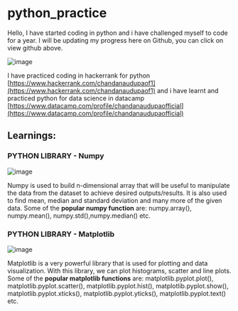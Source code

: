 # python_practice
Hello,
I have started coding in python and i have challenged myself to code for a year. I will be updating my progress here on Github, you can click on view github above.


![image](https://user-images.githubusercontent.com/96219579/153796858-cbe8bf69-1aeb-4c6d-ac47-0e869393bdca.png)

I have practiced coding in hackerrank for python [https://www.hackerrank.com/chandanaudupaof1](https://www.hackerrank.com/chandanaudupaof1) and i have learnt and practiced python for data science in datacamp [https://www.datacamp.com/profile/chandanaudupaofficial](https://www.datacamp.com/profile/chandanaudupaofficial)

## Learnings: 
### PYTHON LIBRARY - Numpy 
![image](https://user-images.githubusercontent.com/96219579/153925009-5f40e0d7-e705-452a-ba8c-5499f2bbc700.png)

Numpy is used to build n-dimensional array that will be useful to manipulate the data from the dataset to achieve desired outputs/results.
It is also used to find mean, median and standard deviation and many more of the given data.
Some of the **popular numpy function** are: numpy.array(), numpy.mean(), numpy.std(),numpy.median() etc.

### PYTHON LIBRARY - Matplotlib 
![image](https://user-images.githubusercontent.com/96219579/153925161-dcc0d2d2-4691-42d7-8ad2-c3fe4e564af8.png)

Matplotlib is a very powerful library that is used for plotting and data visualization.
With this library, we can plot histograms, scatter and line plots. 
Some of the **popular matplotlib functions** are: matplotlib.pyplot.plot(), matplotlib.pyplot.scatter(), matplotlib.pyplot.hist(), matplotlib.pyplot.show(), matplotlib.pyplot.xticks(), matplotlib.pyplot.yticks(), matplotlib.pyplot.text() etc.
